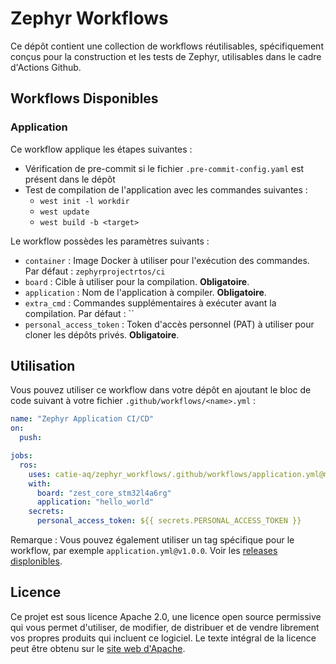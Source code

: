# Zephyr Workflows

Ce dépôt contient une collection de workflows réutilisables, spécifiquement conçus pour la construction et les tests de Zephyr, utilisables dans
le cadre d'Actions Github.

## Workflows Disponibles

### Application

Ce workflow applique les étapes suivantes :

- Vérification de pre-commit si le fichier `.pre-commit-config.yaml` est présent dans le dépôt
- Test de compilation de l'application avec les commandes suivantes :
  - `west init -l workdir`
  - `west update`
  - `west build -b <target>`

Le workflow possèdes les paramètres suivants :

- `container` : Image Docker à utiliser pour l'exécution des commandes. Par défaut : `zephyrprojectrtos/ci`
- `board` : Cible à utiliser pour la compilation. **Obligatoire**.
- `application` : Nom de l'application à compiler. **Obligatoire**.
- `extra_cmd` : Commandes supplémentaires à exécuter avant la compilation. Par défaut : ``
- `personal_access_token` : Token d'accès personnel (PAT) à utiliser pour cloner les dépôts privés. **Obligatoire**.

## Utilisation

Vous pouvez utiliser ce workflow dans votre dépôt en ajoutant le bloc de code suivant à votre fichier `.github/workflows/<name>.yml` :

```yaml
name: "Zephyr Application CI/CD"
on:
  push:

jobs:
  ros:
    uses: catie-aq/zephyr_workflows/.github/workflows/application.yml@main
    with:
      board: "zest_core_stm32l4a6rg"
      application: "hello_world"
    secrets:
      personal_access_token: ${{ secrets.PERSONAL_ACCESS_TOKEN }}
```

Remarque : Vous pouvez également utiliser un tag spécifique pour le workflow, par exemple `application.yml@v1.0.0`.
Voir les [releases displonibles](https://github.com/catie-aq/zephyr_workflows/releases).

## Licence

Ce projet est sous licence Apache 2.0, une licence open source permissive qui vous permet d'utiliser, de modifier, de distribuer et de vendre
librement vos propres produits qui incluent ce logiciel. Le texte intégral de la licence peut être obtenu sur
le [site web d'Apache](https://www.apache.org/licenses/LICENSE-2.0).
